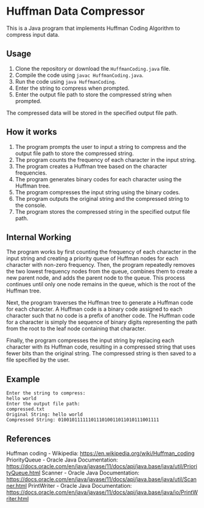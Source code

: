 # Huffman Data Compressor

This is a Java program that implements Huffman Coding Algorithm to compress input data.

## Usage

1. Clone the repository or download the `HuffmanCoding.java` file.
2. Compile the code using `javac HuffmanCoding.java`.
3. Run the code using `java HuffmanCoding`.
4. Enter the string to compress when prompted.
5. Enter the output file path to store the compressed string when prompted.

The compressed data will be stored in the specified output file path.

## How it works

1. The program prompts the user to input a string to compress and the output file path to store the compressed string.
2. The program counts the frequency of each character in the input string.
3. The program creates a Huffman tree based on the character frequencies.
4. The program generates binary codes for each character using the Huffman tree.
5. The program compresses the input string using the binary codes.
6. The program outputs the original string and the compressed string to the console.
7. The program stores the compressed string in the specified output file path.

## Internal Working

The program works by first counting the frequency of each character in the input string and creating a priority queue of Huffman nodes for each character with non-zero frequency. Then, the program repeatedly removes the two lowest frequency nodes from the queue, combines them to create a new parent node, and adds the parent node to the queue. This process continues until only one node remains in the queue, which is the root of the Huffman tree.

Next, the program traverses the Huffman tree to generate a Huffman code for each character. A Huffman code is a binary code assigned to each character such that no code is a prefix of another code. The Huffman code for a character is simply the sequence of binary digits representing the path from the root to the leaf node containing that character.

Finally, the program compresses the input string by replacing each character with its Huffman code, resulting in a compressed string that uses fewer bits than the original string. The compressed string is then saved to a file specified by the user.


## Example

```
Enter the string to compress:
hello world
Enter the output file path:
compressed.txt
Original String: hello world
Compressed String: 0100101111110111010011011010111001111
```

## References
Huffman coding - Wikipedia: https://en.wikipedia.org/wiki/Huffman_coding
PriorityQueue - Oracle Java Documentation: https://docs.oracle.com/en/java/javase/11/docs/api/java.base/java/util/PriorityQueue.html
Scanner - Oracle Java Documentation: https://docs.oracle.com/en/java/javase/11/docs/api/java.base/java/util/Scanner.html
PrintWriter - Oracle Java Documentation: https://docs.oracle.com/en/java/javase/11/docs/api/java.base/java/io/PrintWriter.html
